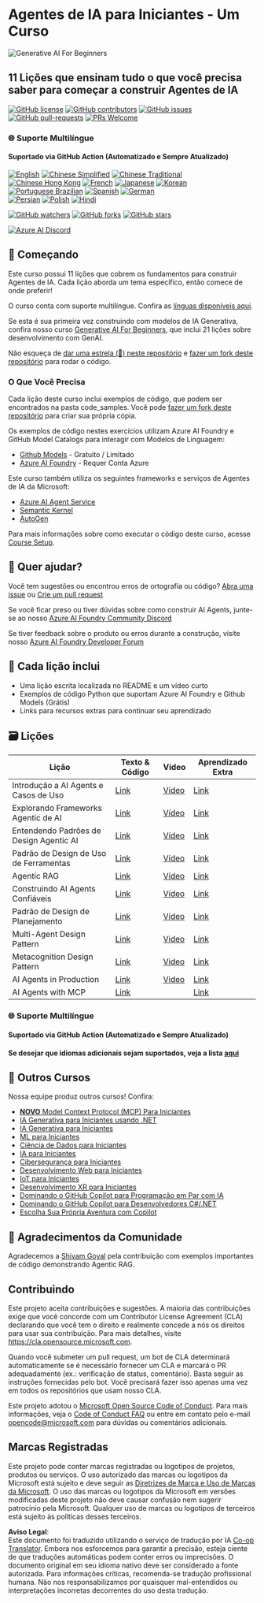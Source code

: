 <!--
CO_OP_TRANSLATOR_METADATA:
{
  "original_hash": "72c88aff725d872ad1891b50fbc9107b",
  "translation_date": "2025-06-11T07:50:05+00:00",
  "source_file": "README.md",
  "language_code": "pt"
}
-->
# Agentes de IA para Iniciantes - Um Curso

![Generative AI For Beginners](../../images/repo-thumbnail.png)

## 11 Lições que ensinam tudo o que você precisa saber para começar a construir Agentes de IA

[![GitHub license](https://img.shields.io/github/license/microsoft/ai-agents-for-beginners.svg)](https://github.com/microsoft/ai-agents-for-beginners/blob/master/LICENSE?WT.mc_id=academic-105485-koreyst)
[![GitHub contributors](https://img.shields.io/github/contributors/microsoft/ai-agents-for-beginners.svg)](https://GitHub.com/microsoft/ai-agents-for-beginners/graphs/contributors/?WT.mc_id=academic-105485-koreyst)
[![GitHub issues](https://img.shields.io/github/issues/microsoft/ai-agents-for-beginners.svg)](https://GitHub.com/microsoft/ai-agents-for-beginners/issues/?WT.mc_id=academic-105485-koreyst)
[![GitHub pull-requests](https://img.shields.io/github/issues-pr/microsoft/ai-agents-for-beginners.svg)](https://GitHub.com/microsoft/ai-agents-for-beginners/pulls/?WT.mc_id=academic-105485-koreyst)
[![PRs Welcome](https://img.shields.io/badge/PRs-welcome-brightgreen.svg?style=flat-square)](http://makeapullrequest.com?WT.mc_id=academic-105485-koreyst)

### 🌐 Suporte Multilíngue

#### Suportado via GitHub Action (Automatizado e Sempre Atualizado)

[![English](https://img.shields.io/badge/English-brightgreen.svg?style=flat-square)](README.md)
[![Chinese Simplified](https://img.shields.io/badge/Chinese_Simplified-brightgreen.svg?style=flat-square)](../zh/README.md)
[![Chinese Traditional](https://img.shields.io/badge/Chinese_Traditional-brightgreen.svg?style=flat-square)](../tw/README.md)     
[![Chinese Hong Kong](https://img.shields.io/badge/Chinese_Hong_Kong-brightgreen.svg?style=flat-square)](../hk/README.md) 
[![French](https://img.shields.io/badge/French-brightgreen.svg?style=flat-square)](../fr/README.md)
[![Japanese](https://img.shields.io/badge/Japanese-brightgreen.svg?style=flat-square)](../ja/README.md) 
[![Korean](https://img.shields.io/badge/Korean-brightgreen.svg?style=flat-square)](../ko/README.md)
[![Portuguese Brazilian](https://img.shields.io/badge/Portuguese_Brazilian-brightgreen.svg?style=flat-square)](./README.md)
[![Spanish](https://img.shields.io/badge/Spanish-brightgreen.svg?style=flat-square)](../es/README.md)
[![German](https://img.shields.io/badge/German-brightgreen.svg?style=flat-square)](../de/README.md)  
[![Persian](https://img.shields.io/badge/Persian-brightgreen.svg?style=flat-square)](../fa/README.md) 
[![Polish](https://img.shields.io/badge/Polish-brightgreen.svg?style=flat-square)](../pl/README.md) 
[![Hindi](https://img.shields.io/badge/Hindi-brightgreen.svg?style=flat-square)](../hi/README.md)

[![GitHub watchers](https://img.shields.io/github/watchers/microsoft/ai-agents-for-beginners.svg?style=social&label=Watch)](https://GitHub.com/microsoft/ai-agents-for-beginners/watchers/?WT.mc_id=academic-105485-koreyst)
[![GitHub forks](https://img.shields.io/github/forks/microsoft/ai-agents-for-beginners.svg?style=social&label=Fork)](https://GitHub.com/microsoft/ai-agents-for-beginners/network/?WT.mc_id=academic-105485-koreyst)
[![GitHub stars](https://img.shields.io/github/stars/microsoft/ai-agents-for-beginners.svg?style=social&label=Star)](https://GitHub.com/microsoft/ai-agents-for-beginners/stargazers/?WT.mc_id=academic-105485-koreyst)

[![Azure AI Discord](https://dcbadge.limes.pink/api/server/kzRShWzttr)](https://discord.gg/kzRShWzttr)


## 🌱 Começando

Este curso possui 11 lições que cobrem os fundamentos para construir Agentes de IA. Cada lição aborda um tema específico, então comece de onde preferir!

O curso conta com suporte multilíngue. Confira as [línguas disponíveis aqui](../..).

Se esta é sua primeira vez construindo com modelos de IA Generativa, confira nosso curso [Generative AI For Beginners](https://aka.ms/genai-beginners), que inclui 21 lições sobre desenvolvimento com GenAI.

Não esqueça de [dar uma estrela (🌟) neste repositório](https://docs.github.com/en/get-started/exploring-projects-on-github/saving-repositories-with-stars?WT.mc_id=academic-105485-koreyst) e [fazer um fork deste repositório](https://github.com/microsoft/ai-agents-for-beginners/fork) para rodar o código.

### O Que Você Precisa

Cada lição deste curso inclui exemplos de código, que podem ser encontrados na pasta code_samples. Você pode [fazer um fork deste repositório](https://github.com/microsoft/ai-agents-for-beginners/fork) para criar sua própria cópia.

Os exemplos de código nestes exercícios utilizam Azure AI Foundry e GitHub Model Catalogs para interagir com Modelos de Linguagem:

- [Github Models](https://aka.ms/ai-agents-beginners/github-models) - Gratuito / Limitado
- [Azure AI Foundry](https://aka.ms/ai-agents-beginners/ai-foundry) - Requer Conta Azure

Este curso também utiliza os seguintes frameworks e serviços de Agentes de IA da Microsoft:
- [Azure AI Agent Service](https://aka.ms/ai-agents-beginners/ai-agent-service)
- [Semantic Kernel](https://aka.ms/ai-agents-beginners/semantic-kernel)
- [AutoGen](https://aka.ms/ai-agents/autogen)

Para mais informações sobre como executar o código deste curso, acesse [Course Setup](./00-course-setup/README.md).

## 🙏 Quer ajudar?

Você tem sugestões ou encontrou erros de ortografia ou código? [Abra uma issue](https://github.com/microsoft/ai-agents-for-beginners/issues?WT.mc_id=academic-105485-koreyst) ou [Crie um pull request](https://github.com/microsoft/ai-agents-for-beginners/pulls?WT.mc_id=academic-105485-koreyst)

Se você ficar preso ou tiver dúvidas sobre como construir AI Agents, junte-se ao nosso [Azure AI Foundry Community Discord](https://discord.gg/kzRShWzttr)

Se tiver feedback sobre o produto ou erros durante a construção, visite nosso [Azure AI Foundry Developer Forum](https://aka.ms/azureaifoundry/forum)

## 📂 Cada lição inclui

- Uma lição escrita localizada no README e um vídeo curto
- Exemplos de código Python que suportam Azure AI Foundry e Github Models (Grátis)
- Links para recursos extras para continuar seu aprendizado

## 🗃️ Lições

| **Lição**                                | **Texto & Código**                                 | **Vídeo**                                                  | **Aprendizado Extra**                                                                   |
|------------------------------------------|----------------------------------------------------|------------------------------------------------------------|----------------------------------------------------------------------------------------|
| Introdução a AI Agents e Casos de Uso    | [Link](./01-intro-to-ai-agents/README.md)          | [Vídeo](https://youtu.be/3zgm60bXmQk?si=z8QygFvYQv-9WtO1)  | [Link](https://aka.ms/ai-agents-beginners/collection?WT.mc_id=academic-105485-koreyst) |
| Explorando Frameworks Agentic de AI      | [Link](./02-explore-agentic-frameworks/README.md)  | [Vídeo](https://youtu.be/ODwF-EZo_O8?si=Vawth4hzVaHv-u0H)  | [Link](https://aka.ms/ai-agents-beginners/collection?WT.mc_id=academic-105485-koreyst) |
| Entendendo Padrões de Design Agentic AI | [Link](./03-agentic-design-patterns/README.md)     | [Vídeo](https://youtu.be/m9lM8qqoOEA?si=BIzHwzstTPL8o9GF)  | [Link](https://aka.ms/ai-agents-beginners/collection?WT.mc_id=academic-105485-koreyst) |
| Padrão de Design de Uso de Ferramentas  | [Link](./04-tool-use/README.md)                    | [Vídeo](https://youtu.be/vieRiPRx-gI?si=2z6O2Xu2cu_Jz46N)  | [Link](https://aka.ms/ai-agents-beginners/collection?WT.mc_id=academic-105485-koreyst) |
| Agentic RAG                             | [Link](./05-agentic-rag/README.md)                 | [Vídeo](https://youtu.be/WcjAARvdL7I?si=gKPWsQpKiIlDH9A3)  | [Link](https://aka.ms/ai-agents-beginners/collection?WT.mc_id=academic-105485-koreyst) |
| Construindo AI Agents Confiáveis         | [Link](./06-building-trustworthy-agents/README.md) | [Vídeo](https://youtu.be/iZKkMEGBCUQ?si=jZjpiMnGFOE9L8OK ) | [Link](https://aka.ms/ai-agents-beginners/collection?WT.mc_id=academic-105485-koreyst) |
| Padrão de Design de Planejamento         | [Link](./07-planning-design/README.md)             | [Vídeo](https://youtu.be/kPfJ2BrBCMY?si=6SC_iv_E5-mzucnC)  | [Link](https://aka.ms/ai-agents-beginners/collection?WT.mc_id=academic-105485-koreyst) |
| Multi-Agent Design Pattern               | [Link](./08-multi-agent/README.md)                 | [Video](https://youtu.be/V6HpE9hZEx0?si=rMgDhEu7wXo2uo6g)  | [Link](https://aka.ms/ai-agents-beginners/collection?WT.mc_id=academic-105485-koreyst) |
| Metacognition Design Pattern             | [Link](./09-metacognition/README.md)               | [Video](https://youtu.be/His9R6gw6Ec?si=8gck6vvdSNCt6OcF)  | [Link](https://aka.ms/ai-agents-beginners/collection?WT.mc_id=academic-105485-koreyst) |
| AI Agents in Production                  | [Link](./10-ai-agents-production/README.md)        | [Video](https://youtu.be/l4TP6IyJxmQ?si=31dnhexRo6yLRJDl)  | [Link](https://aka.ms/ai-agents-beginners/collection?WT.mc_id=academic-105485-koreyst) |
| AI Agents with MCP                       | [Link](./11-mcp/README.md)                         |                                                            | [Link](https://aka.ms/mcp-for-beginners)                                               |

### 🌐 Suporte Multilíngue

#### Suportado via GitHub Action (Automatizado e Sempre Atualizado)
#### Se desejar que idiomas adicionais sejam suportados, veja a lista [aqui](https://github.com/Azure/co-op-translator/blob/main/getting_started/supported-languages.md)

## 🎒 Outros Cursos

Nossa equipe produz outros cursos! Confira:

- [**NOVO** Model Context Protocol (MCP) Para Iniciantes](https://github.com/microsoft/mcp-for-beginners?WT.mc_id=academic-105485-koreyst)
- [IA Generativa para Iniciantes usando .NET](https://github.com/microsoft/Generative-AI-for-beginners-dotnet?WT.mc_id=academic-105485-koreyst)
- [IA Generativa para Iniciantes](https://github.com/microsoft/generative-ai-for-beginners?WT.mc_id=academic-105485-koreyst)
- [ML para Iniciantes](https://aka.ms/ml-beginners?WT.mc_id=academic-105485-koreyst)
- [Ciência de Dados para Iniciantes](https://aka.ms/datascience-beginners?WT.mc_id=academic-105485-koreyst)
- [IA para Iniciantes](https://aka.ms/ai-beginners?WT.mc_id=academic-105485-koreyst)
- [Cibersegurança para Iniciantes](https://github.com/microsoft/Security-101??WT.mc_id=academic-96948-sayoung)
- [Desenvolvimento Web para Iniciantes](https://aka.ms/webdev-beginners?WT.mc_id=academic-105485-koreyst)
- [IoT para Iniciantes](https://aka.ms/iot-beginners?WT.mc_id=academic-105485-koreyst)
- [Desenvolvimento XR para Iniciantes](https://github.com/microsoft/xr-development-for-beginners?WT.mc_id=academic-105485-koreyst)
- [Dominando o GitHub Copilot para Programação em Par com IA](https://aka.ms/GitHubCopilotAI?WT.mc_id=academic-105485-koreyst)
- [Dominando o GitHub Copilot para Desenvolvedores C#/.NET](https://github.com/microsoft/mastering-github-copilot-for-dotnet-csharp-developers?WT.mc_id=academic-105485-koreyst)
- [Escolha Sua Própria Aventura com Copilot](https://github.com/microsoft/CopilotAdventures?WT.mc_id=academic-105485-koreyst)

## 🌟 Agradecimentos da Comunidade

Agradecemos a [Shivam Goyal](https://www.linkedin.com/in/shivam2003/) pela contribuição com exemplos importantes de código demonstrando Agentic RAG.

## Contribuindo

Este projeto aceita contribuições e sugestões. A maioria das contribuições exige que você concorde com um
Contributor License Agreement (CLA) declarando que você tem o direito e realmente concede a nós
os direitos para usar sua contribuição. Para mais detalhes, visite <https://cla.opensource.microsoft.com>.

Quando você submeter um pull request, um bot de CLA determinará automaticamente se é necessário fornecer
um CLA e marcará o PR adequadamente (ex.: verificação de status, comentário). Basta seguir as instruções
fornecidas pelo bot. Você precisará fazer isso apenas uma vez em todos os repositórios que usam nosso CLA.

Este projeto adotou o [Microsoft Open Source Code of Conduct](https://opensource.microsoft.com/codeofconduct/).
Para mais informações, veja o [Code of Conduct FAQ](https://opensource.microsoft.com/codeofconduct/faq/) ou
entre em contato pelo e-mail [opencode@microsoft.com](mailto:opencode@microsoft.com) para dúvidas ou comentários adicionais.

## Marcas Registradas

Este projeto pode conter marcas registradas ou logotipos de projetos, produtos ou serviços. O uso autorizado das marcas
ou logotipos da Microsoft está sujeito e deve seguir as
[Diretrizes de Marca e Uso de Marcas da Microsoft](https://www.microsoft.com/legal/intellectualproperty/trademarks/usage/general).
O uso das marcas ou logotipos da Microsoft em versões modificadas deste projeto não deve causar confusão nem sugerir patrocínio pela Microsoft.
Qualquer uso de marcas ou logotipos de terceiros está sujeito às políticas desses terceiros.

**Aviso Legal**:  
Este documento foi traduzido utilizando o serviço de tradução por IA [Co-op Translator](https://github.com/Azure/co-op-translator). Embora nos esforcemos para garantir a precisão, esteja ciente de que traduções automáticas podem conter erros ou imprecisões. O documento original em seu idioma nativo deve ser considerado a fonte autorizada. Para informações críticas, recomenda-se tradução profissional humana. Não nos responsabilizamos por quaisquer mal-entendidos ou interpretações incorretas decorrentes do uso desta tradução.